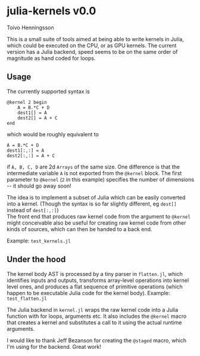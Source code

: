 julia-kernels v0.0
==================
Toivo Henningsson

This is a small suite of tools aimed at being able to write kernels in Julia, which could be executed on the CPU, or as GPU kernels. 
The current version has a Julia backend, speed seems to be on the same order of magnitude as hand coded for loops.

Usage
-----

The currently supported syntax is

    @kernel 2 begin
        A = B.*C + D
        dest1[] = A
        dest2[] = A + C
    end

which would be roughly equivalent to

    A = B.*C + D
    dest1[:,:] = A
    dest2[:,:] = A + C

if `A, B, C, D` are 2d `Arrays` of the same size. One difference is that the intermediate variable `A` is not exported from the `@kernel` block.
The first parameter to `@kernel` (`2` in this example)
specifies the number of dimensions -- it should go away soon!

The idea is to implement a subset of Julia which can be easily converted into a kernel. (Though the syntax is so far slightly different, eg `dest[]` instead of `dest[:,:]`)   
The front end that produces raw kernel code from the argument to `@kernel` might conceivable also be useful for creating raw kernel code from other kinds of sources, which can then be handed to a back end.

Example: `test_kernels.jl`

Under the hood
--------------
The kernel body AST is processed by a tiny parser in `flatten.jl`,
which identifies inputs and outputs, transforms array-level operations into
kernel level ones, and produces a flat sequence of primitive operations
(which happen to be executable Julia code for the kernel body).
Example: `test_flatten.jl`

The Julia backend in `kernel.jl` wraps the raw kernel code into a Julia function with for loops, arguments etc.
It also includes the `@kernel` macro that creates a kernel
and substitutes a call to it using the actual runtime arguments.

I would like to thank Jeff Bezanson for creating the `@staged` macro, which I'm using for the backend. Great work!
